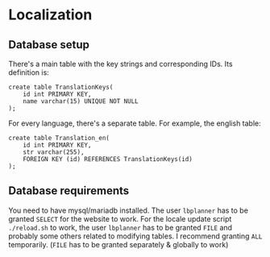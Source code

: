 # Localization

## Database setup

There's a main table with the key strings and corresponding IDs. Its definition is:
```
create table TranslationKeys(
	id int PRIMARY KEY,
	name varchar(15) UNIQUE NOT NULL
);
```

For every language, there's a separate table. For example, the english table:
```
create table Translation_en(
	id int PRIMARY KEY,
	str varchar(255),
	FOREIGN KEY (id) REFERENCES TranslationKeys(id)
);
```

## Database requirements

You need to have mysql/mariadb installed. The user `lbplanner` has to be granted `SELECT` for the website to work.
For the locale update script `./reload.sh` to work, the user `lbplanner` has to be granted `FILE` and probably some others related to modifying tables. I recommend granting `ALL` temporarily.
(`FILE` has to be granted separately & globally to work)